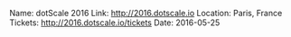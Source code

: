 Name: dotScale 2016
Link: http://2016.dotscale.io
Location: Paris, France
Tickets: http://2016.dotscale.io/tickets
Date: 2016-05-25